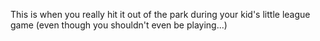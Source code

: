 This is when you really hit it out of the park during your kid's little league game (even though you shouldn't even be playing...)